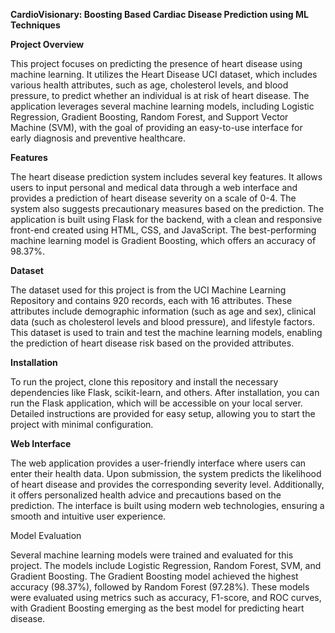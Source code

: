 **CardioVisionary: Boosting Based Cardiac Disease Prediction using ML Techniques**

**Project Overview**

This project focuses on predicting the presence of heart disease using machine learning. It utilizes the Heart Disease UCI dataset, which includes various health attributes, such as age, cholesterol levels, and blood pressure, to predict whether an individual is at risk of heart disease. The application leverages several machine learning models, including Logistic Regression, Gradient Boosting, Random Forest, and Support Vector Machine (SVM), with the goal of providing an easy-to-use interface for early diagnosis and preventive healthcare.

**Features**

The heart disease prediction system includes several key features. It allows users to input personal and medical data through a web interface and provides a prediction of heart disease severity on a scale of 0-4. The system also suggests precautionary measures based on the prediction. The application is built using Flask for the backend, with a clean and responsive front-end created using HTML, CSS, and JavaScript. The best-performing machine learning model is Gradient Boosting, which offers an accuracy of 98.37%.

**Dataset**

The dataset used for this project is from the UCI Machine Learning Repository and contains 920 records, each with 16 attributes. These attributes include demographic information (such as age and sex), clinical data (such as cholesterol levels and blood pressure), and lifestyle factors. This dataset is used to train and test the machine learning models, enabling the prediction of heart disease risk based on the provided attributes.

**Installation**

To run the project, clone this repository and install the necessary dependencies like Flask, scikit-learn, and others. After installation, you can run the Flask application, which will be accessible on your local server. Detailed instructions are provided for easy setup, allowing you to start the project with minimal configuration.

**Web Interface**

The web application provides a user-friendly interface where users can enter their health data. Upon submission, the system predicts the likelihood of heart disease and provides the corresponding severity level. Additionally, it offers personalized health advice and precautions based on the prediction. The interface is built using modern web technologies, ensuring a smooth and intuitive user experience.

Model Evaluation

Several machine learning models were trained and evaluated for this project. The models include Logistic Regression, Random Forest, SVM, and Gradient Boosting. The Gradient Boosting model achieved the highest accuracy (98.37%), followed by Random Forest (97.28%). These models were evaluated using metrics such as accuracy, F1-score, and ROC curves, with Gradient Boosting emerging as the best model for predicting heart disease.
